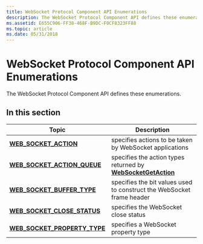 ```yaml
---
title: WebSocket Protocol Component API Enumerations
description: The WebSocket Protocol Component API defines these enumerations.
ms.assetid: E655C906-FF38-468F-B9DC-F0CF8323FF88
ms.topic: article
ms.date: 05/31/2018
---
```


# WebSocket Protocol Component API Enumerations

The WebSocket Protocol Component API defines these enumerations.

## In this section



| Topic                                                                      | Description                                                                                            |
|----------------------------------------------------------------------------|--------------------------------------------------------------------------------------------------------|
| [**WEB\_SOCKET\_ACTION**](/windows/desktop/api/Websocket/ne-websocket-web_socket_action)<br/>                | specifies actions to be taken by WebSocket applications<br/>                                     |
| [**WEB\_SOCKET\_ACTION\_QUEUE**](/windows/desktop/api/Websocket/ne-websocket-web_socket_action_queue)<br/>   | specifies the action types returned by [**WebSocketGetAction**](https://docs.microsoft.com/windows/desktop/api/websocket/nf-websocket-websocketgetaction)<br/> |
| [**WEB\_SOCKET\_BUFFER\_TYPE**](/windows/desktop/api/Websocket/ne-websocket-web_socket_buffer_type)<br/>     | specifies the bit values used to construct the WebSocket frame header<br/>                       |
| [**WEB\_SOCKET\_CLOSE\_STATUS**](/windows/desktop/api/Websocket/ne-websocket-web_socket_close_status)<br/>   | specifies the WebSocket close status<br/>                                                        |
| [**WEB\_SOCKET\_PROPERTY\_TYPE**](/windows/desktop/api/Websocket/ne-websocket-web_socket_property_type)<br/> | specifies a WebSocket property type<br/>                                                         |



 

 

 





